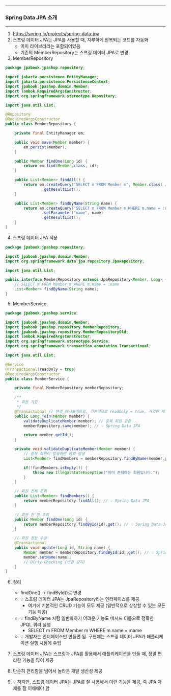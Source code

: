 -----
### Spring Data JPA 소개
-----
1. https://spring.io/projects/spring-data-jpa
2. 스프링 데이터 JPA는 JPA를 사용할 때, 지루하게 반복되는 코드를 자동화
   - 이미 라이브러리는 포함되어있음
   - 기존의 MemberRepository는 스프링 데이터 JPA로 변경
3. MemberRepository
```java
package jpabook.jpashop.repository;

import jakarta.persistence.EntityManager;
import jakarta.persistence.PersistenceContext;
import jpabook.jpashop.domain.Member;
import lombok.RequiredArgsConstructor;
import org.springframework.stereotype.Repository;

import java.util.List;

@Repository
@RequiredArgsConstructor
public class MemberRepository {

    private final EntityManager em;

    public void save(Member member) {
        em.persist(member);
    }

    public Member findOne(Long id) {
        return em.find(Member.class, id);
    }

    public List<Member> findAll() {
        return em.createQuery("SELECT m FROM Member m", Member.class) // Entity 객체 대상으로 조회
                .getResultList();
    }

    public List<Member> findByName(String name) {
        return em.createQuery("SELECT m FROM Member m WHERE m.name = :name", Member.class)
                .setParameter("name", name)
                .getResultList();
    }
}
```

4. 스프링 데이터 JPA 적용
```java
package jpabook.jpashop.repository;

import jpabook.jpashop.domain.Member;
import org.springframework.data.jpa.repository.JpaRepository;

import java.util.List;

public interface MemberRepository extends JpaRepository<Member, Long> {
    // SELECT m FROM Member m WHERE m.name = :name
    List<Member> findByName(String name);
}
```
    
5. MemberService
```java
package jpabook.jpashop.service;

import jpabook.jpashop.domain.Member;
import jpabook.jpashop.repository.MemberRepository;
import jpabook.jpashop.repository.MemberRepositoryOld;
import lombok.RequiredArgsConstructor;
import org.springframework.stereotype.Service;
import org.springframework.transaction.annotation.Transactional;

import java.util.List;

@Service
@Transactional(readOnly = true)
@RequiredArgsConstructor
public class MemberService {

    private final MemberRepository memberRepository;

    /**
     * 회원 가입
     */
    @Transactional // 변경 메서드이므로, 기본적으로 readOnly = true, 가입만 제외
    public Long join(Member member) {
        validateDuplicateMember(member); // 중복 회원 검증
        memberRepository.save(member); // 💡 Spring Data JPA

        return member.getId();
    }

    private void validateDuplicateMember(Member member) {
        // 중복 회원이 발생하면 예외 발생
        List<Member> findMembers = memberRepository.findByName(member.getName()); // 💡 Spring Data JPA 추가

        if(!findMembers.isEmpty()) {
            throw new IllegalStateException("이미 존재하는 회원입니다.");
        }
    }

    // 회원 전체 조회
    public List<Member> findMembers() {
        return memberRepository.findAll(); // 💡 Spring Data JPA
    }

    // 회원 한 명 조회
    public Member findOne(Long id) {
        return memberRepository.findById(id).get(); // 💡 Spring Data JPA
    }

    // 회원 정보 수정
    @Transactional
    public void update(Long id, String name) {
        Member member = memberRepository.findById(id).get(); // 💡 Spring Data JPA
        member.setName(name);
        // Dirty-Checking (변경 감지)
    }
}
```

6. 정리
   - findOne() → findById()로 변경
   - 💡 스프링 데이터 JPA는 JpaRepository라는 인터페이스를 제공
     + 여기에 기본적인 CRUD 기능이 모두 제공 (일반적으로 상상할 수 있는 모든 기능 제공)
   - 💡 findByName 처럼 일반화하기 어려운 기능도 메서드 이름으로 정확한 JPQL 쿼리 실행
     + SELECT m FROM Member m WHERE m.name = :name
   - 💡 개발자는 인터페이스만 만들면 됨. 구현체는 스프링 데이터 JPA가 애플리케이션 실행 시점에 주입

7. 스프링 데이터 JPA는 스프링과 JPA를 활용해서 애플리케이션을 만들 때, 정말 편리한 기능을 많이 제공
8. 단순히 편리함을 넘어서 놀라운 개발 생산성 제공
9. 💡 하지만, 스프링 데이터 JPA는 JPA를 잘 사용해서 이런 기능을 제공, 즉 JPA 자체를 잘 이해해야 함
